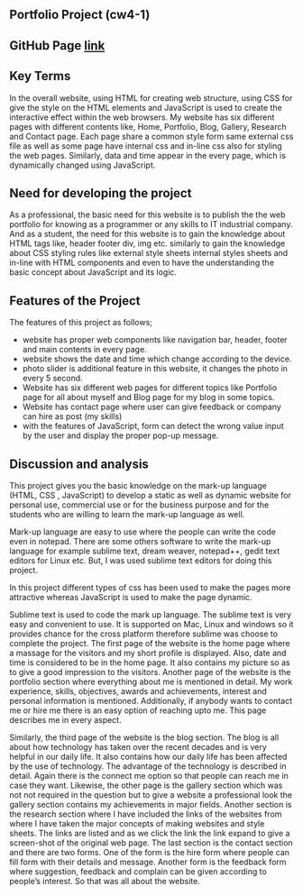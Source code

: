 ## Portfolio Project (cw4-1)
## GitHub Page [link](https://opanga77.github.io/Anderson/)


## Key Terms
In the overall website, using HTML for creating web structure, using CSS for give
the style on the HTML elements and JavaScript is used to create the interactive effect
within the web browsers. My website has six different pages with different contents like,
Home, Portfolio, Blog, Gallery, Research and Contact page. Each page share a
common style form same external css file as well as some page have internal css and
in-line css also for styling the web pages. Similarly, data and time appear in the every
page, which is dynamically changed using JavaScript.

## Need for developing the project
As a professional, the basic need for this website is to publish the the web
portfolio for knowing as a programmer or any skills to IT industrial company. And as a
student, the need for this website is to gain the knowledge about HTML tags like,
header footer div, img etc. similarly to gain the knowledge about CSS styling rules like
external style sheets internal styles sheets and in-line with HTML components and even
to have the understanding the basic concept about JavaScript and its logic.

## Features of the Project
The features of this project as follows;
- website has proper web components like navigation bar, header, footer and main
contents in every page.
- website shows the date and time which change according to the device.
- photo slider is additional feature in this website, it changes the photo in every 5 second.
- Website has six different web pages for different topics like Portfolio page for all
about myself and Blog page for my blog in some topics.
- Website has contact page where user can give feedback or company can hire as
post (my skills)
- with the features of JavaScript, form can detect the wrong value input by the user
and display the proper pop-up message.

## Discussion and analysis
This project gives you the basic knowledge on the mark-up
language (HTML, CSS , JavaScript) to develop a static as well as dynamic website for
personal use, commercial use or for the business purpose and for the
students who are willing to learn the mark-up language as well.

Mark-up language are easy to use where the people can write the code even in
notepad. There are some others software to write the mark-up language for example
sublime text, dream weaver, notepad++, gedit text editors for Linux etc. But, I was used sublime text editors for doing this project.

In this project different types of css has been used to make the pages more attractive whereas JavaScript is used to make the page dynamic.

Sublime text is used to code the mark up language. The sublime text is very easy and convenient to use. It is supported on Mac, Linux and windows so it provides chance for the cross platform therefore sublime was choose to complete the project. The first page of the website is the home page where a massage for the visitors and my short profile is displayed. Also, date and time is considered to be in the home page. It also contains my picture so as to give a good impression to the visitors. Another page of the website is the portfolio section where everything about me is mentioned in detail. My work experience, skills, objectives, awards and achievements, interest and personal information is mentioned. Additionally, if anybody wants to contact me or hire me there is an easy option of reaching upto me. This page describes me in every aspect.

Similarly, the third page of the website is the blog section. The blog is all about how technology has taken over the recent decades and is very helpful in our daily life. It also contains how our daily life has been affected by the use of technology. The advantage of the technology is described in detail. Again there is the connect me option so that people can reach me in case they want. Likewise, the other page is the gallery section which was not not required in the question but to give a website a professional look the gallery section contains my achievements in major fields. Another section is the research section where I have included the links of the websites from where I have taken the major concepts of making websites and style sheets. The links are listed and as we click the link the link expand to give a screen-shot of the original web page. The last section is the contact section and there are two forms. One of the form is the hire form where people can fill form with their details and message. Another form is the feedback form where suggestion, feedback and complain can be given according to people’s interest. So that was all about the website.
